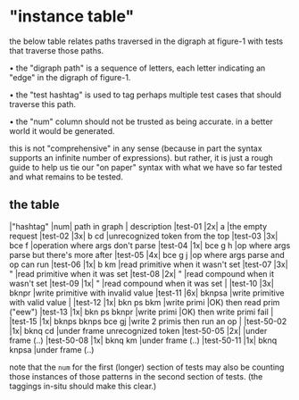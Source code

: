 # "instance table"

the below table relates paths traversed in the digraph at figure-1 with
tests that traverse those paths.

  • the "digraph path" is a sequence of letters, each letter indicating
    an "edge" in the digraph of figure-1.

  • the "test hashtag" is used to tag perhaps multiple test cases that
    should traverse this path.

  • the "num" column should not be trusted as being accurate. in a
    better world it would be generated.

this is not "comprehensive" in any sense (because in part the syntax
supports an infinite number of expressions). but rather, it is just a
rough guide to help us tie our "on paper" syntax with what we have
so far tested and what remains to be tested.


## the table

|"hashtag"  |num| path in graph | description
|test-01     |2x| a             |the empty request
|test-02     |3x| b cd          |unrecognized token from the top
|test-03     |3x| bce f         |operation where args don't parse
|test-04     |1x| bce g h       |op where args parse but there's more after
|test-05     |4x| bce g j       |op where args parse and op can run
|test-06     |1x| b km          |read primitive when it wasn't set
|test-07     |3x| "             |read primitive when it was set
|test-08     |2x| "             |read compound when it wasn't set
|test-09     |1x| "             |read compound when it was set
|
|test-10     |3x| bknpr         |write primitive with invalid value
|test-11     |6x| bknpsa        |write primitive with valid value
|
|test-12     |1x| bkn ps bkm    |write primi |OK) then read prim ("eew")
|test-13     |1x| bkn ps bknpr  |write primi |OK) then write primi fail
|
|test-15     |1x| bknps bknps bce gj |write 2 primis then run an op
|
|test-50-02  |1x| bknq cd       |under frame unrecognized token
|test-50-05  |2x|               |under frame (..)
|test-50-08  |1x| bknq km       |under frame (..)
|test-50-11  |1x| bknq knpsa    |under frame (..)

note that the `num` for the first (longer) section of tests may also
be counting those instances of those patterns in the second section
of tests. (the taggings in-situ should make this clear.)
